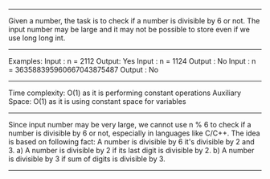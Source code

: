 ----------------------------------------------------------------------------------

Given a number, the task is to check if a number is divisible by 6 or not. The input number may be large and it may not be possible to store even if we use long long int.

----------------------------------------------------------------------------------

Examples: 
Input  : n = 2112
Output: Yes
Input : n = 1124
Output : No
Input  : n = 363588395960667043875487
Output : No

----------------------------------------------------------------------------------

Time complexity: O(1) as it is performing constant operations
Auxiliary Space: O(1) as it is using constant space for variables

----------------------------------------------------------------------------------

Since input number may be very large, we cannot use n % 6 to check if a number is divisible by 6 or not, especially in languages like C/C++. The idea is based on following fact:
    A number is divisible by 6 it's divisible by 2 and 3. 
    a)  A number is divisible by 2 if its last digit is divisible by 2.
    b)  A number is divisible by 3 if sum of digits is divisible by 3.

----------------------------------------------------------------------------------